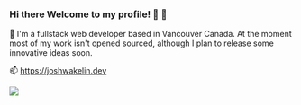 ### Hi there Welcome to my profile! 🔭 👋
🌱 I'm a fullstack web developer based in Vancouver Canada. At the moment most of my work isn't opened sourced, although I plan to release some innovative ideas soon.

📫 https://joshwakelin.dev


<img src = "https://github-readme-stats.vercel.app/api?username=joshuawakelin&&show_icons=true&title_color=ffffff&icon_color=bb2acf&text_color=daf7dc&bg_color=151515">
<!--
**joshuawakelin/joshuawakelin** is a ✨ _special_ ✨ repository because its `README.md` (this file) appears on your GitHub profile.

Here are some ideas to get you started:

- 🔭 I’m currently working on ...
- 🌱 I’m currently learning ...
- 👯 I’m looking to collaborate on ...
- 🤔 I’m looking for help with ...
- 💬 Ask me about ...
- 📫 How to reach me: ...
- 😄 Pronouns: ...
- ⚡ Fun fact: ...
-->
